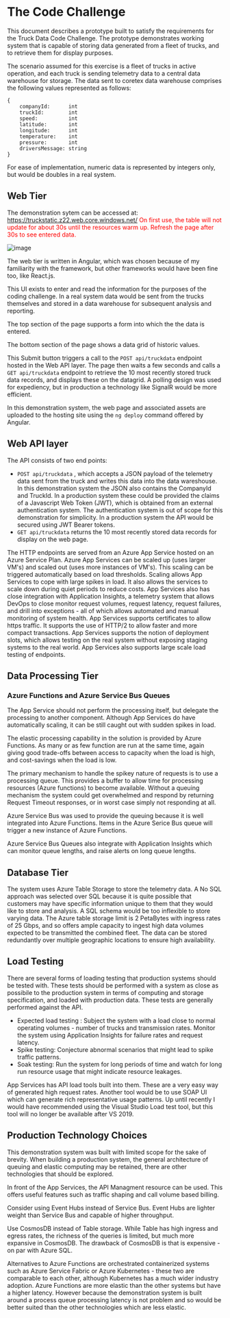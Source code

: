 # The Code Challenge

This document describes a prototype built to satisfy the requirements for the Truck Data Code Challenge. The prototype demonstrates working system that is capable of storing data generated from a fleet of trucks, and to retrieve them for display purposes.

The scenario assumed for this exercise is a fleet of trucks in active operation, and each truck is sending telemetry data to a central data warehouse for storage. The data sent to coretex data warehouse comprises the following values represented as follows:
```
{
    companyId:      int
    truckId:        int
    speed:          int
    latitude:       int
    longitude:      int
    temperature:    int
    pressure:       int
    driversMessage: string
}
```

For ease of implementation, numeric data is represented by integers only, but would be doubles in a real system.

## Web Tier

The demonstration sytem can be accessed at: https://truckstatic.z22.web.core.windows.net/  <span style="color:red">On first use, the table will not update for about 30s until the resources warm up. Refresh the page after 30s to see entered data.</span>

![image](https://user-images.githubusercontent.com/4557674/68081257-e1862280-fe6f-11e9-9660-862420c2d799.jpg)

The web tier is written in Angular, which was chosen because of my familiarity with the framework, but other frameworks would have been fine too, like React.js. 

This UI exists to enter and read the information for the purposes of the coding challenge. In a real system data would be sent from the trucks themselves and stored in a data warehouse for subsequent analysis and reporting.

The top section of the page supports a form into which the the data is entered.

The bottom section of the page shows a data grid of historic values. 

This Submit button triggers a call to the `POST api/truckdata` endpoint hosted in the Web API layer. The page then waits a few seconds and calls a `GET api/truckdata` endpoint to retrieve the 10 most recently stored truck data records, and displays these on the datagrid. A polling design was used for expediency, but in production a technology like SignalR would be more efficient.

In this demonstration system, the web page and associated assets are uploaded to the hosting site using the `ng deploy` command offered by Angular.

## Web API layer

The API consists of two end points:
- `POST api/truckdata` , which accepts a JSON payload of the telemetry data sent from the truck and writes this data into the data wareshouse. In this demonstration system the JSON also contains the CompanyId and TruckId. In a production system these could be provided the claims of a Javascript Web Token (JWT), which is obtained from an external authentication system. The authentication system is out of scope for this demonstration for simplicity. In a production system the API would be secured using JWT Bearer tokens.
- `GET api/truckdata` returns the 10 most recently stored data records for display on the web page.

The HTTP endpoints are served from an Azure App Service hosted on an Azure Service Plan. Azure App Services can be scaled up (uses larger VM's) and scaled out (uses more instances of VM's). This scaling can be triggered automatically based on load thresholds. Scaling allows App Services to cope with large spikes in load. It also allows the services to scale down during quiet periods to reduce costs. App Services also has close integration with Application Insights, a telemetry system that allows DevOps to close monitor request volumes, request latency, request failures, and drill into exceptions - all of which allows automated and manual monitoring of system health. App Services supports certificates to allow https traffic. It supports the use of HTTP/2 to allow faster and more compact transactions. App Services supports the notion of deployment slots, which allows testing on the real system without exposing staging systems to the real world. App Services also supports large scale load testing of endpoints.

## Data Processing Tier

### Azure Functions and Azure Service Bus Queues 

The App Service should not perform the processing itself, but delegate the processing to another component. Although App Services do have automatically scaling, it can be still caught out with sudden spikes in load.

The elastic processing capability in the solution is provided by Azure Functions. As many or as few function are run at the same time, again giving good trade-offs between access to capacity when the load is high, and cost-savings when the load is low. 

The primary mechanism to handle the spikey nature of requests is to use a processing queue. This provides a buffer to allow time for processing resources (Azure functions) to become available. Without a queuing mechanism the system could get overwhelmed and respond by returning Request Timeout responses, or in worst case simply not responding at all. 

Azure Service Bus was used to provide the queuing because it is well integrated into Azure Functions. Items in the Azure Serice Bus queue will trigger a new instance of Azure Functions.

Azure Service Bus Queues also integrate with Application Insights which can monitor queue lengths, and raise alerts on long queue lengths.

## Database Tier

The system uses Azure Table Storage to store the telemetry data. A No SQL approach was selected over SQL because it is quite possible that customers may have specific information unique to them that they would like to store and analysis. A SQL schema would be too inflexible to store varying data. The Azure table storage limit is 2 PetaBytes with ingress rates of 25 Gbps, and so offers ample capacity to ingest high data volumes expected to be transmitted the combined fleet. The data can be stored redundantly over multiple geographic locations to ensure high availability.

## Load Testing

There are several forms of loading testing that production systems should be tested with. These tests should be performed with a system as close as possibile to the production system in terms of computing and storage specification, and loaded with production data. These tests are generally performed against the API.

- Expected load testing : Subject the system with a load close to normal operating volumes - number of trucks and transmission rates. Monitor the system using Application Insights for failure rates and request latency.
- Spike testing: Conjecture abnormal scenarios that might lead to spike traffic patterns. 
- Soak testing: Run the system for long periods of time and watch for long run resource usage that might indicate resource leakages.

App Services has API load tools built into them. These are a very easy way of generated high request rates. Another tool would be to use SOAP UI which can generate rich representative usage patterns. Up until recently I would have recommended using the Visual Studio Load test tool, but this tool will no longer be available after VS 2019.


## Production Technology Choices

This demonstration system was built with limited scope for the sake of brevity. When building a production system, the general architecture of queuing and elastic computing may be retained, there are other technologies that should be explored.

In front of the App Services, the API Managment resource can be used. This offers useful features such as traffic shaping and call volume based billing.

Consider using Event Hubs instead of Service Bus. Event Hubs are lighter weight than Service Bus and capable of higher throughput.

Use CosmosDB instead of Table storage. While Table has high ingress and egress rates, the richness of the queries is limited, but much more expansive in CosmosDB. The drawback of CosmosDB is that is expensive - on par with Azure SQL.

Alternatives to Azure Functions are orchestrated containerized systems such as Azure Service Fabric or Azure Kubernetes - these two are comparable to each other, although Kubernetes has a much wider industry adoption. Azure Functions are more elastic than the other systems but have a higher latency. However because the demonstration system is built around a process queue processing latency is not problem and so would be better suited than the other technologies which are less elastic.




